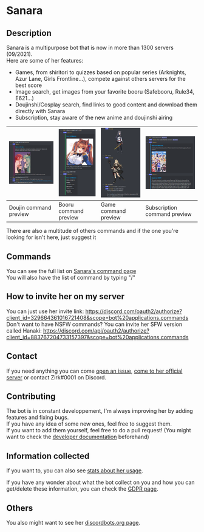 # Sanara

## Description
Sanara is a multipurpose bot that is now in more than 1300 servers (09/2021).<br/>
Here are some of her features:
- Games, from shiritori to quizzes based on popular series (Arknights, Azur Lane, Girls Frontline...), compete against others servers for the best score
- Image search, get images from your favorite booru (Safebooru, Rule34, E621...)
- Doujinshi/Cosplay search, find links to good content and download them directly with Sanara
- Subscription, stay aware of the new anime and doujinshi airing

| ![Preview Doujin](Preview/Doujin.png) | ![Preview Booru](Preview/Booru.png) | ![Preview Game](Preview/Game.png) | ![Preview Subscription](Preview/Subscription.png) |
| ------------------------------------- | ----------------------------------- | --------------------------------- | ------------------------------------------------- |
| Doujin command preview                | Booru command preview               | Game command preview              | Subscription command preview                      |
 
There are also a multitude of others commands and if the one you're looking for isn't here, just suggest it

## Commands
You can see the full list on [Sanara's command page](https://sanara.zirk.eu/commands.html)<br/>
You will also have the list of command by typing "/"

## How to invite her on my server
You can just use her invite link: <https://discord.com/oauth2/authorize?client_id=329664361016721408&scope=bot%20applications.commands>
Don't want to have NSFW commands? You can invite her SFW version called Hanaki: <https://discord.com/api/oauth2/authorize?client_id=883767204733157397&scope=bot%20applications.commands>

## Contact
If you need anything you can come [open an issue](https://github.com/Xwilarg/Sanara/issues), [come to her official server](https://discordapp.com/invite/H6wMRYV) or contact Zirk#0001 on Discord.

## Contributing
The bot is in constant developpement, I'm always improving her by adding features and fixing bugs.<br/>
If you have any idea of some new ones, feel free to suggest them.<br/>
If you want to add them yourself, feel free to do a pull request! (You might want to check the [developer documentation](https://sanara.zirk.eu/documentation.html) beforehand)

## Information collected
If you want to, you can also see [stats about her usage](https://sanara.zirk.eu/stats.html).

If you have any wonder about what the bot collect on you and how you can get/delete these information, you can check the [GDPR page](https://sanara.zirk.eu/documentation.html).

## Others
You also might want to see her [discordbots.org page](https://discordbots.org/bot/329664361016721408).
